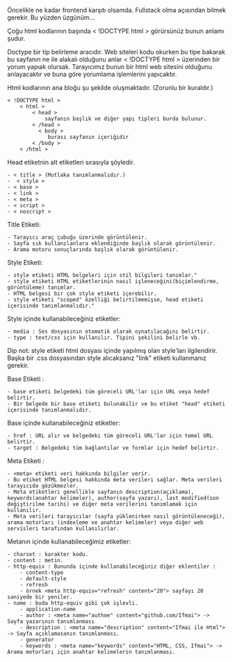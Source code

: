 Öncelikle ne kadar frontend karşıtı olsamda. Fullstack olma açısından bilmek gerekir.
Bu yüzden üzgünüm...


Çoğu html kodlarının başında < !DOCTYPE html > görürsünüz bunun anlamı şudur.

Doctype bir tip belirleme aracıdır. Web siteleri kodu okurken bu tipe bakarak bu sayfanın ne ile alakalı olduğunu anlar
< !DOCTYPE html > üzerinden bir yorum yapıak olursak. Tarayıcımız bunun bir html web sitesini olduğunu anlayacaktır ve buna göre yorumlama işlemlerini yapıcaktır.

Html kodlarının ana bloğu şu şekilde oluşmaktadır. (Zorunlu bir kuraldır.)

    < !DOCTYPE html >
        < html >
            < head >
                sayfanın başlık ve diğer yapı tipleri burda bulunur.
            < /head >
              < body >
                 burası sayfanın içeriğidir
            < /body >
        < /html >


Head etiketnin alt etiketleri sırasıyla şöyledir.

    - < title > (Mutlaka tanımlanmalıdır.)
    -  < style >
    - < base >
    - < link >
    - < meta >
    - < script >
    - < noscript >


Title Etiketi:

    - Tarayıcı araç çubuğu üzerinde görüntülenir.
    - Sayfa sık kullanılanlara eklendiğinde başlık olarak görüntülenir.
    - Arama motoru sonuçlarında başlık olarak görüntülenir.

Style Etiketi:

    - style etiketi HTML belgeleri için stil bilgileri tanımlar."
    - style etiketi HTML etiketlerinin nasıl işleneceğini(biçimlendirme, görüntüleme) tanımlar.
    - HTML belgesi bir çok style etiketi içerebilir.
    - style etiketi "scoped" özelliği belirtilmemişse, head etiketi içerisinde tanımlanmalıdır."

Style içinde kullanabileceğiniz etiketler:

    - media : Ses dosyasının otomatik olarak oynatılacağını belirtir.
    - type : text/css için kullanılır. Tipini şekilini belirle vb.

Dip not: style etiketi html dosyası içinde yapılmış olan style'ları ilgilendirir. Başka bir .css dosyasından style alıcaksanız "link" etiketi kullanmanız gerekir.

Base Etiketi :

    - base etiketi belgedeki tüm göreceli URL'lar için URL veya hedef belirtir.
    - Bir belgede bir base etiketi bulunabilir ve bu etiket "head" etiketi içerisinde tanımlanmalıdır.

Base içinde kullanabileceğiniz etiketler:

    - href : URL alır ve belgedeki tüm göreceli URL'lar için temel URL belirtir.
    - target : Belgedeki tüm bağlantılar ve formlar için hedef belirtir.
    
Meta Etiketi :

    - <meta> etiketi veri hakkında bilgiler verir.
    - Bu etiket HTML belgesi hakkında meta verileri sağlar. Meta verileri tarayıcıda gözükmezler.
    - Meta etiketleri genellikle sayfanın description(açıklama), keywords(anahtar kelimeler), author(sayfa yazarı), last modified(son değiştirilme tarihi) ve diğer meta verilerini tanımlamak için kullanılır.
    - Meta verileri tarayıcılar (sayfa yüklenirken nasıl görüntüleneceği), arama motorları (indexleme ve anahtar kelimeler) veya diğer web servisleri tarafından kullanılırlar.

Metanın içinde kullanabileceğimiz etiketler:

    - charset : karakter kodu.
    - content : metin.
    - http-equiv : Bununda içinde kullanabileceğiniz diğer eklentiler : 
        - content-type
        - default-style
        - refresh
        - örnek <meta http-equiv="refresh" content="20"> sayfayı 20 saniyede bir yeniler.
    - name : buda http-equiv gibi çok işlevli.
        - application-name
        - author : <meta name="authoe" content="github.com/Ifmai"> -> Sayfa yazarının tanımlanması
        - description : <meta name="description" content="Ifmai ile Html"> -> Sayfa açıklamasanın tanımlanması.
        - generator
        - keywords : <meta name="keywords" content="HTML, CSS, Ifmai"> -> Arama motorları için anahtar kelimelerin tanımlanması.